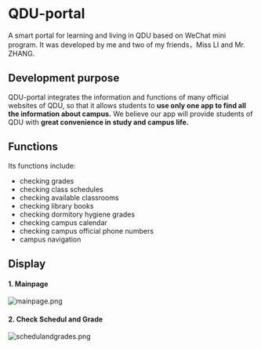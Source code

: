 # QDU-portal
A smart portal for learning and living in QDU based on WeChat mini program.
It was developed by me and two of my friends，Miss LI and Mr. ZHANG.

## Development purpose
QDU-portal integrates the information and functions of many official websites of QDU, so that it allows students to **use only one app to find all the information about campus.**
We believe our app will provide students of QDU with **great convenience in study and campus life.**

## Functions
Its functions include:
* checking grades
* checking class schedules
* checking available classrooms
* checking library books
* checking dormitory hygiene grades
* checking campus calendar
* checking campus official phone numbers
* campus navigation

## Display
#### 1. Mainpage
![mainpage.png](https://i.loli.net/2021/07/30/Gs72kJV1UYmRDun.png)
#### 2. Check Schedul and Grade
![schedulandgrades.png](https://i.loli.net/2021/07/30/jgJtsaP9GpEBN6Q.png)
